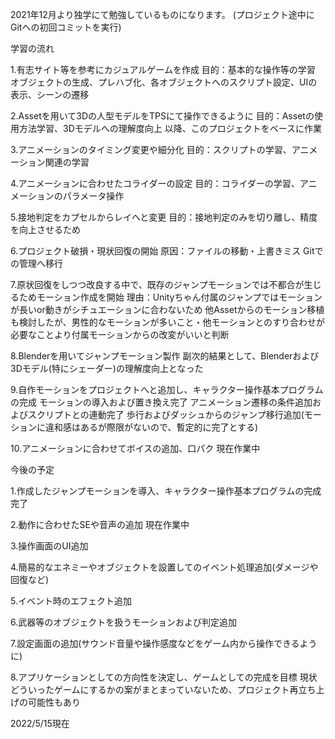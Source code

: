 2021年12月より独学にて勉強しているものになります。
(プロジェクト途中にGitへの初回コミットを実行)

学習の流れ

  1.有志サイト等を参考にカジュアルゲームを作成
    目的：基本的な操作等の学習
      オブジェクトの生成、プレハブ化、各オブジェクトへのスクリプト設定、UIの表示、シーンの遷移

  2.Assetを用いて3Dの人型モデルをTPSにて操作できるように
    目的：Assetの使用方法学習、3Dモデルへの理解度向上
      以降、このプロジェクトをベースに作業

  3.アニメーションのタイミング変更や細分化
    目的：スクリプトの学習、アニメーション関連の学習

  4.アニメーションに合わせたコライダーの設定
    目的：コライダーの学習、アニメーションのパラメータ操作

  5.接地判定をカプセルからレイへと変更
    目的：接地判定のみを切り離し、精度を向上させるため

  6.プロジェクト破損・現状回復の開始
    原因：ファイルの移動・上書きミス
      Gitでの管理へ移行

  7.原状回復をしつつ改良する中で、既存のジャンプモーションでは不都合が生じるためモーション作成を開始
    理由：Unityちゃん付属のジャンプではモーションが長いor動きがシチュエーションに合わないため
      他Assetからのモーション移植も検討したが、男性的なモーションが多いこと・他モーションとのすり合わせが必要なことより付属モーションからの改変がいいと判断

  8.Blenderを用いてジャンプモーション製作
    副次的結果として、Blenderおよび3Dモデル(特にシェーダー)の理解度向上となった
    
  9.自作モーションをプロジェクトへと追加し、キャラクター操作基本プログラムの完成
    モーションの導入および置き換え完了
    アニメーション遷移の条件追加およびスクリプトとの連動完了
    歩行およびダッシュからのジャンプ移行追加(モーションに違和感はあるが際限がないので、暫定的に完了とする)

  10.アニメーションに合わせてボイスの追加、口パク
    現在作業中

今後の予定

  1.作成したジャンプモーションを導入、キャラクター操作基本プログラムの完成
    完了
    
   2.動作に合わせたSEや音声の追加
    現在作業中
   
  3.操作画面のUI追加
  
  4.簡易的なエネミーやオブジェクトを設置してのイベント処理追加(ダメージや回復など)
  
  5.イベント時のエフェクト追加
  
  6.武器等のオブジェクトを扱うモーションおよび判定追加
  
  7.設定画面の追加(サウンド音量や操作感度などをゲーム内から操作できるように)
  
  8.アプリケーションとしての方向性を決定し、ゲームとしての完成を目標
    現状どういったゲームにするかの案がまとまっていないため、プロジェクト再立ち上げの可能性もあり
    
 2022/5/15現在

